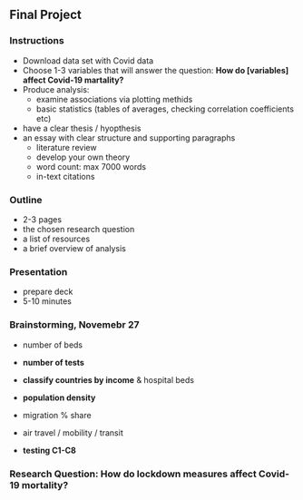 ## Final Project

### Instructions

- Download data set with Covid data
- Choose 1-3 variables that will answer the question: **How do [variables] affect Covid-19 martality?**
- Produce analysis:
  - examine associations via plotting methids
  - basic statistics (tables of averages, checking correlation coefficients etc)
- have a clear thesis / hyopthesis
- an essay with clear structure and supporting paragraphs
  - literature review
  - develop your own theory
  - word count: max 7000 words
  - in-text citations
  
  
### Outline
  
- 2-3 pages
- the chosen research question
- a list of resources
- a brief overview of analysis
  
  
### Presentation
  
- prepare deck
- 5-10 minutes


### Brainstorming, Novemebr 27

- number of beds
- **number of tests**
- **classify countries by income** & hospital beds



- **population density**
- migration % share
- air travel / mobility / transit


- **testing C1-C8**

### Research Question: How do lockdown measures affect Covid-19 mortality?
